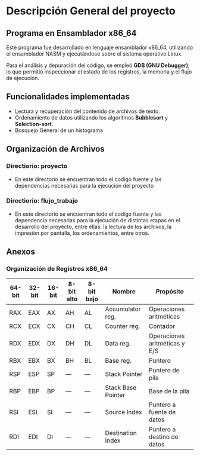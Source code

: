 # Descripción General del proyecto

## Programa en Ensamblador x86_64
Este programa fue desarrollado en lenguaje ensamblador x86_64, utilizando el ensamblador NASM y ejecutándose sobre el sistema operativo Linux.  

Para el análisis y depuración del código, se empleó **GDB (GNU Debugger)**, lo que permitió inspeccionar el estado de los registros, la memoria y el flujo de ejecución.  

## Funcionalidades implementadas

- Lectura y recuperación del contenido de archivos de texto.
- Ordenamiento de datos utilizando los algoritmos **Bubblesort** y **Selection-sort**.
- Bosquejo General de un histograma

## Organización de Archivos

### Directiorio: proyecto
- En este directorio se encuentran todo el codigo fuente y las dependencias necesarias para la ejecución del proyecto

### Directiorio: flujo_trabajo
- En este directorio se encuentran todo el codigo fuente y las dependencia necesarias para la ejecución de distintas etapas en el desarrollo del proyecto, entre ellas: la lectura de los archivos, la impresión por pantalla, los ordenamientos, entre otros.


## Anexos
### Organización de Registros x86_64  

| **64-bit** | **32-bit** | **16-bit** | **8-bit alto** | **8-bit bajo** | **Nombre**            | **Propósito**                                |
|------------------|------------------|-----------------|----------------------|----------------------|-----------------------|----------------------------------------------|
| RAX              | EAX              | AX              | AH                   | AL                   | Accumulator reg.      | Operaciones aritméticas                      |
| RCX              | ECX              | CX              | CH                   | CL                   | Counter reg.          | Contador                                     |
| RDX              | EDX              | DX              | DH                   | DL                   | Data reg.             | Operaciones aritméticas y E/S                |
| RBX              | EBX              | BX              | BH                   | BL                   | Base reg.             | Puntero                                      |
| RSP              | ESP              | SP              | —                    | —                    | Stack Pointer         | Puntero de pila                              |
| RBP              | EBP              | BP              | —                    | —                    | Stack Base Pointer    | Base de la pila                              |
| RSI              | ESI              | SI              | —                    | —                    | Source Index          | Puntero a fuente de datos                    |
| RDI              | EDI              | DI              | —                    | —                    | Destination Index     | Puntero a destino de datos                   |

